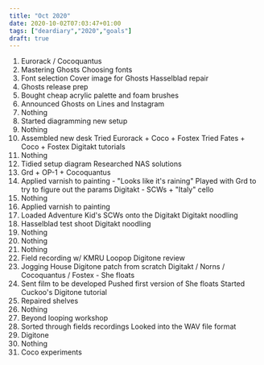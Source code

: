 ```yaml
---
title: "Oct 2020"
date: 2020-10-02T07:03:47+01:00
tags: ["deardiary","2020","goals"]
draft: true
---
```


1. Eurorack / Cocoquantus
2. Mastering Ghosts
   Choosing fonts
3. Font selection
   Cover image for Ghosts
   Hasselblad repair
4. Ghosts release prep
5. Bought cheap acrylic palette and foam brushes
6. Announced Ghosts on Lines and Instagram
7. Nothing
8. Started diagramming new setup
9. Nothing
10. Assembled new desk
    Tried Eurorack + Coco + Fostex
    Tried Fates + Coco + Fostex
    Digitakt tutorials
11. Nothing
12. Tidied setup diagram
    Researched NAS solutions
13. Grd + OP-1 + Cocoquantus
14. Applied varnish to painting - "Looks like it's raining"
    Played with Grd to try to figure out the params
    Digitakt - SCWs + "Italy" cello
15. Nothing
16. Applied varnish to painting
17. Loaded Adventure Kid's SCWs onto the Digitakt
    Digitakt noodling
18. Hasselblad test shoot
    Digitakt noodling
19. Nothing
20. Nothing
21. Nothing
22. Field recording w/ KMRU
    Loopop Digitone review
23. Jogging House Digitone patch from scratch
    Digitakt / Norns / Cocoquantus / Fostex - She floats
24. Sent film to be developed
    Pushed first version of She floats
    Started Cuckoo's Digitone tutorial
25. Repaired shelves
26. Nothing
27. Beyond looping workshop
28. Sorted through fields recordings
    Looked into the WAV file format
29. Digitone
30. Nothing
31. Coco experiments